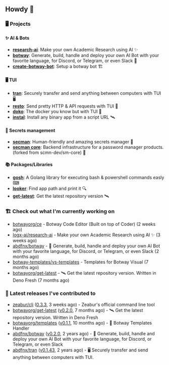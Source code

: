 ## Howdy 👋

### 🖥️ Projects

#### ✨ AI & Bots

- [**research-ai**](https://github.com/logx-ai/research-ai): Make your own Academic Research using AI ✨
- [**botway**](https://github.com/abdfnx/botway): Generate, build, handle and deploy your own AI Bot with your favorite language, for Discord, or Telegram, or even Slack 🤖
- [**create-botway-bot**](https://github.com/abdfnx/create-botway-bot): Setup a botway bot 🏗️

#### 🖥 TUI

- [**tran**](https://github.com/abdfnx/tran): Securely transfer and send anything between computers with TUI 🖥
- [**resto**](https://github.com/abdfnx/resto): Send pretty HTTP & API requests with TUI 🔗
- [**doko**](https://github.com/abdfnx/doko): The docker you know but with TUI 🐳
- [**instal**](https://github.com/abdfnx/instal): Install any binary app from a script URL 🛰️

#### 🔐 Secrets management

- [**secman**](https://github.com/scmn-dev/secman): Human-friendly and amazing secrets manager 👊
- [**secman core**](https://github.com/scmn-dev/core): Backend infrastructure for a password manager products. (forked from scmn-dev/sm-core) 📡️

#### 📚 Packages/Libraries

- [**gosh**](https://github.com/abdfnx/gosh): A Golang library for executing bash & powershell commands easly ⌨
- [**looker**](https://github.com/abdfnx/looker): Find app path and print it 🔍
- [**get-latest**](https://github.com/scmn-dev/get-latest): Get the latest repository version 🛰️

### 🏗️ Check out what I'm currently working on


- [botwayorg/ce](https://github.com/botwayorg/ce) - Botway Code Editor (Built on top of Coder) (2 weeks ago)
- [logx-ai/research-ai](https://github.com/logx-ai/research-ai) - Make your own Academic Research using AI ✨ (3 weeks ago)
- [abdfnx/botway](https://github.com/abdfnx/botway) - 🤖 Generate, build, handle and deploy your own AI Bot with your favorite language, for Discord, or Telegram, or even Slack (2 months ago)
- [botway-templates/vs-templates](https://github.com/botway-templates/vs-templates) - Templates for Botway Visual (7 months ago)
- [botwayorg/get-latest](https://github.com/botwayorg/get-latest) - 🛰️ Get the latest repository version. Written in Deno Fresh (7 months ago)

### 🔭 Latest releases I've contributed to

- [zeabur/cli](https://github.com/zeabur/cli) ([0.3.3](https://github.com/zeabur/cli/releases/tag/0.3.3), 3 weeks ago) - Zeabur&#39;s official command line tool
- [botwayorg/get-latest](https://github.com/botwayorg/get-latest) ([v0.2.0](https://github.com/botwayorg/get-latest/releases/tag/v0.2.0), 7 months ago) - 🛰️ Get the latest repository version. Written in Deno Fresh
- [botwayorg/templates](https://github.com/botwayorg/templates) ([v0.1.1](https://github.com/botwayorg/templates/releases/tag/v0.1.1), 10 months ago) - 🎲 Botway Templates Handler
- [abdfnx/botway](https://github.com/abdfnx/botway) ([v0.2.0](https://github.com/abdfnx/botway/releases/tag/v0.2.0), 2 years ago) - 🤖 Generate, build, handle and deploy your own AI Bot with your favorite language, for Discord, or Telegram, or even Slack
- [abdfnx/tran](https://github.com/abdfnx/tran) ([v0.1.43](https://github.com/abdfnx/tran/releases/tag/v0.1.43), 2 years ago) - 🖥 Securely transfer and send anything between computers with TUI.
